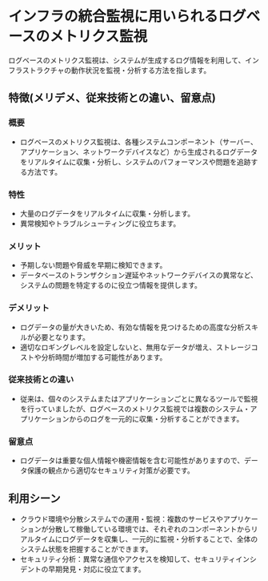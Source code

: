 # インフラの統合監視に用いられるログベースのメトリクス監視
ログベースのメトリクス監視は、システムが生成するログ情報を利用して、インフラストラクチャの動作状況を監視・分析する方法を指します。

## 特徴(メリデメ、従来技術との違い、留意点)
### 概要
* ログベースのメトリクス監視は、各種システムコンポーネント（サーバー、アプリケーション、ネットワークデバイスなど）から生成されるログデータをリアルタイムに収集・分析し、システムのパフォーマンスや問題を追跡する方法です。

### 特性
* 大量のログデータをリアルタイムに収集・分析します。
* 異常検知やトラブルシューティングに役立ちます。

### メリット
* 予期しない問題や脅威を早期に検知できます。
* データベースのトランザクション遅延やネットワークデバイスの異常など、システムの問題を特定するのに役立つ情報を提供します。

### デメリット
* ログデータの量が大きいため、有効な情報を見つけるための高度な分析スキルが必要となります。
* 適切なロギングレベルを設定しないと、無用なデータが増え、ストレージコストや分析時間が増加する可能性があります。

### 従来技術との違い
* 従来は、個々のシステムまたはアプリケーションごとに異なるツールで監視を行っていましたが、ログベースのメトリクス監視では複数のシステム・アプリケーションからのログを一元的に収集・分析することができます。

### 留意点
* ログデータは重要な個人情報や機密情報を含む可能性がありますので、データ保護の観点から適切なセキュリティ対策が必要です。

## 利用シーン
* クラウド環境や分散システムでの運用・監視：複数のサービスやアプリケーションが分散して稼働している環境では、それぞれのコンポーネントからリアルタイムにログデータを収集し、一元的に監視・分析することで、全体のシステム状態を把握することができます。
* セキュリティ分析：異常な通信やアクセスを検知して、セキュリティインシデントの早期発見・対応に役立てます。